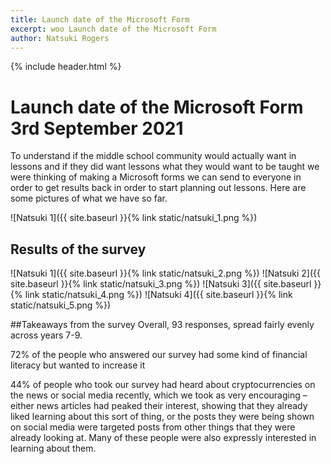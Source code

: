 ```yaml
---
title: Launch date of the Microsoft Form
excerpt: woo Launch date of the Microsoft Form
author: Natsuki Rogers
---
```

{% include header.html %}

# Launch date of the Microsoft Form 3rd September 2021
To understand if the middle school community would actually want in lessons and if they did want lessons what they would want to be taught we were thinking of making a Microsoft forms we can send to everyone in order to get results back in order to start planning out lessons. Here are some pictures of what we have so far. <br>

![Natsuki 1]({{ site.baseurl }}{% link static/natsuki_1.png %})

## Results of the survey 
![Natsuki 1]({{ site.baseurl }}{% link static/natsuki_2.png %})
![Natsuki 2]({{ site.baseurl }}{% link static/natsuki_3.png %})
![Natsuki 3]({{ site.baseurl }}{% link static/natsuki_4.png %})
![Natsuki 4]({{ site.baseurl }}{% link static/natsuki_5.png %})

##Takeaways from the survey
Overall, 93 responses, spread fairly evenly across years 7-9.<br>

72% of the people who answered our survey had some kind of financial literacy but wanted to increase it<br>

44% of people who took our survey had heard about cryptocurrencies on the news or social media recently, which we took as very encouraging – either news articles had peaked their interest, showing that they already liked learning about this sort of thing, or the posts they were being shown on social media were targeted posts from other things that they were already looking at. Many of these people were also expressly interested in learning about them.

